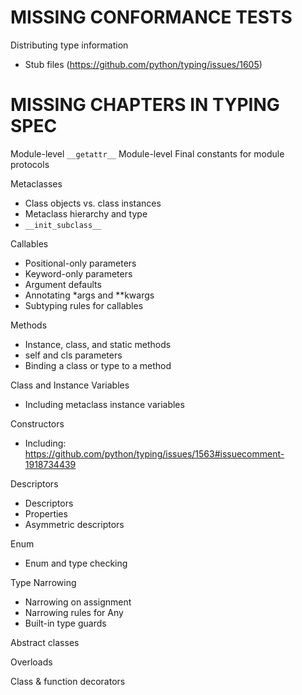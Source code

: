 # MISSING CONFORMANCE TESTS

Distributing type information
 - Stub files (https://github.com/python/typing/issues/1605)


# MISSING CHAPTERS IN TYPING SPEC

Module-level `__getattr__`
Module-level Final constants for module protocols

Metaclasses
* Class objects vs. class instances
* Metaclass hierarchy and type
* `__init_subclass__`

Callables
* Positional-only parameters
* Keyword-only parameters
* Argument defaults
* Annotating *args and **kwargs
* Subtyping rules for callables

Methods
* Instance, class, and static methods
* self and cls parameters
* Binding a class or type to a method

Class and Instance Variables
* Including metaclass instance variables

Constructors
* Including: https://github.com/python/typing/issues/1563#issuecomment-1918734439

Descriptors
* Descriptors
* Properties
* Asymmetric descriptors

Enum
* Enum and type checking

Type Narrowing
* Narrowing on assignment
* Narrowing rules for Any
* Built-in type guards

Abstract classes

Overloads

Class & function decorators



